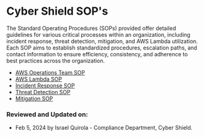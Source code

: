# Cyber Shield SOP's

The Standard Operating Procedures (SOPs) provided offer detailed guidelines for various critical processes within an organization, including incident response, threat detection, mitigation, and AWS Lambda utilization. Each SOP aims to establish standardized procedures, escalation paths, and contact information to ensure efficiency, consistency, and adherence to best practices across the organization.

- [AWS Operations Team SOP](AWS_operations_team.md)
- [AWS Lambda SOP](AWS_Lambda_sop.md)
- [Incident Response SOP](INCIDENT_response_SOP.md)
- [Threat Detection SOP](THREAT_detection.md)
- [Mitigation SOP](Mitigation_SOP.md)

### Reviewed and Updated on:
- Feb 5, 2024 by Israel Quirola - Compliance Department, Cyber Shield.